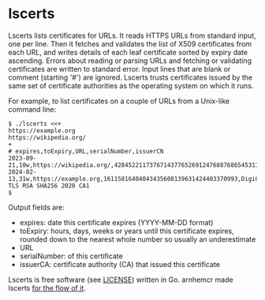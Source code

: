 # lscerts

Lscerts lists certificates for URLs.
It reads HTTPS URLs from standard input, one per line.
Then it fetches and validates the list of X509 certificates from each URL,
and writes details of each leaf certificate
sorted by expiry date ascending.
Errors about reading or parsing URLs and fetching or
validating certificates are written to standard error.
Input lines that are blank or comment (starting '#') are ignored.
Lscerts trusts certificates issued by the same set of
certificate authorities as the operating system on which it runs.

For example, to list certificates on a couple of URLs from a Unix-like command line:

    $ ./lscerts <<+
    https://example.org
    https://wikipedia.org/
    +
    # expires,toExpiry,URL,serialNumber,issuerCN
    2023-09-21,10w,https://wikipedia.org/,428452211737671437765269124768876865453113,R3
    2024-02-13,31w,https://example.org,16115816404043435608139631424403370993,DigiCert TLS RSA SHA256 2020 CA1
    $

Output fields are:

 * expires: date this certificate expires (YYYY-MM-DD format)
 * toExpiry: hours, days, weeks or years until this certificate expires,
             rounded down to the nearest whole number so usually an underestimate
 * URL
 * serialNumber: of this certificate 
 * issuerCA: certificate authority (CA) that issued this certificate

Lscerts is free software (see [LICENSE](LICENSE)) written in Go.
arnhemcr made lscerts [for the flow of it](https://en.wikipedia.org/wiki/Flow_%28psychology%29).

